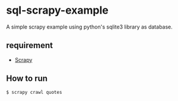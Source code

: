 # sql-scrapy-example

A simple scrapy example using python's sqlite3 library as database.

## requirement

- [Scrapy](https://github.com/scrapy/scrapy)

## How to run
```
$ scrapy crawl quotes
```
